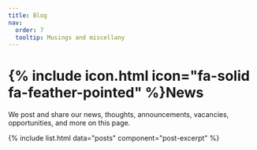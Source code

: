 ```yaml
---
title: Blog
nav:
  order: 7
  tooltip: Musings and miscellany
---
```


# {% include icon.html icon="fa-solid fa-feather-pointed" %}News

We post and share our news, thoughts, announcements, vacancies, opportunities, and more on this page.

{% include list.html data="posts" component="post-excerpt" %}
